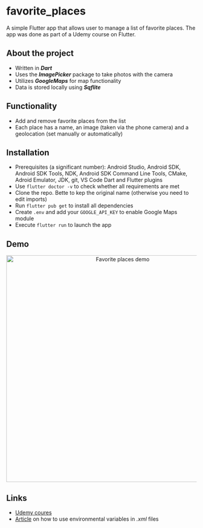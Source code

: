 # favorite_places
A simple Flutter app that allows user to manage a list of favorite places. The app was done as part of a Udemy course on Flutter.

## About the project
* Written in ***Dart***
* Uses the ***ImagePicker*** package to take photos with the camera
* Utilizes ***GoogleMaps*** for map functionality
* Data is stored locally using ***Sqflite***

## Functionality
* Add and remove favorite places from the list
* Each place has a name, an image (taken via the phone camera) and a geolocation (set manually or automatically)

## Installation
* Prerequisites (a significant number): Android Studio, Android SDK, Android SDK Tools, NDK, Android SDK Command Line Tools, CMake, Adroid Emulator, JDK, git, VS Code Dart and Flutter plugins
* Use `flutter doctor -v` to check whether all requirements are met
* Clone the repo. Bette to kep the original name (otherwise you need to edit imports)
* Run `flutter pub get` to install all dependencies
* Create `.env` and add your `GOOGLE_API_KEY` to enable Google Maps module
* Execute `flutter run` to launch the app

## Demo
<p align="center">
  <img src="https://github.com/baltsaros/favorite_places/blob/main/places_demo.gif" height="600" alt="Favorite places demo">
</p>

## Links
* [Udemy coures](https://campus19.udemy.com/course/learn-flutter-dart-to-build-ios-android-apps/)
* [Article](https://medium.com/@nayanbabariya/set-up-environment-variables-in-flutter-for-secure-and-scalable-apps-7409ae0c383e) on how to use environmental variables in *.xml* files